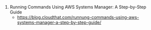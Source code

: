 
1. Running Commands Using AWS Systems Manager: A Step-by-Step Guide
    - https://blog.cloudthat.com/runnung-commands-using-aws-systems-manager-a-step-by-step-guide/
